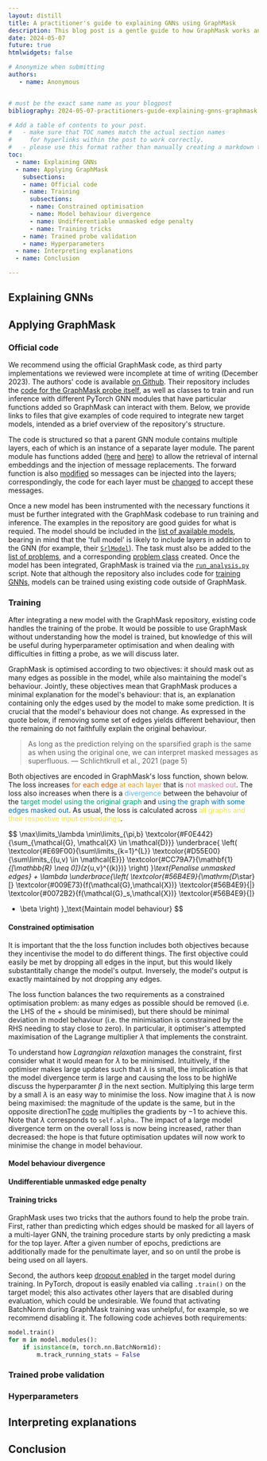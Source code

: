 ```yaml
---
layout: distill
title: A practitioner's guide to explaining GNNs using GraphMask 
description: This blog post is a gentle guide to how GraphMask works and how practitioners can use it to obtain explanations for GNN predictions. We describe choices that can be made in the training process and link these to the design aspects that maximise explanation faithfulness. We also provide recommendations for interpreting the model's outputs and ground our explanations with links to the official code. 
date: 2024-05-07
future: true
htmlwidgets: false 

# Anonymize when submitting
authors:
   - name: Anonymous


# must be the exact same name as your blogpost
bibliography: 2024-05-07-practitioners-guide-explaining-gnns-graphmask.bib

# Add a table of contents to your post.
#   - make sure that TOC names match the actual section names
#     for hyperlinks within the post to work correctly. 
#   - please use this format rather than manually creating a markdown table of contents.
toc:
  - name: Explaining GNNs
  - name: Applying GraphMask 
    subsections:
    - name: Official code 
    - name: Training
      subsections:
      - name: Constrained optimisation
      - name: Model behaviour divergence
      - name: Undifferentiable unmasked edge penalty
      - name: Training tricks
    - name: Trained probe validation 
    - name: Hyperparameters 
  - name: Interpreting explanations 
  - name: Conclusion 

---
```



## Explaining GNNs 

## Applying GraphMask 

### Official code
We recommend using the official GraphMask code, as third party implementations we reviewed were incomplete at time of writing (December 2023).
The authors' code is available [on Github](https://github.com/MichSchli/GraphMask).
Their repository includes the [code for the GraphMask probe itself](https://github.com/MichSchli/GraphMask/blob/153565a28655fdabd90f3d4c4ed539437b1c4d81/code/analysers/graphmask/graphmask_analyser.py#L198), as well as classes to train and run inference with different PyTorch GNN modules that have particular functions added so GraphMask can interact with them.
Below, we provide links to files that give examples of code required to integrate new target models, intended as a brief overview of the repository's structure.

The code is structured so that a parent GNN module contains multiple layers, each of which is an instance of a separate layer module.
The parent module has functions added ([here](https://github.com/MichSchli/GraphMask/blob/153565a28655fdabd90f3d4c4ed539437b1c4d81/code/abstract/abstract_gnn.py#L12-L40) and [here](https://github.com/MichSchli/GraphMask/blob/153565a28655fdabd90f3d4c4ed539437b1c4d81/code/gnns/srl_gcn.py#L114-L115)) to allow the retrieval of internal embeddings and the injection of message replacements.
The forward function is also [modified](https://github.com/MichSchli/GraphMask/blob/153565a28655fdabd90f3d4c4ed539437b1c4d81/code/abstract/abstract_gnn.py#L46-L54) so messages can be injected into the layers; correspondingly, the code for each layer must be [changed](https://github.com/MichSchli/GraphMask/blob/153565a28655fdabd90f3d4c4ed539437b1c4d81/code/gnns/srl_gcn.py#L72-L76) to accept these messages.

Once a new model has been instrumented with the necessary functions it must be further integrated with the GraphMask codebase to run training and inference.
The examples in the repository are good guides for what is requied.
The model should be included in the [list of available models](https://github.com/MichSchli/GraphMask/blob/153565a28655fdabd90f3d4c4ed539437b1c4d81/code/utils/experiment_utils.py#L37-L48), bearing in mind that the 'full model' is likely to include layers in addition to the GNN (for example, their [`SrlModel`](https://github.com/MichSchli/GraphMask/blob/153565a28655fdabd90f3d4c4ed539437b1c4d81/code/problems/srl/srl_model.py)).
The task must also be added to the [list of problems](https://github.com/MichSchli/GraphMask/blob/153565a28655fdabd90f3d4c4ed539437b1c4d81/code/utils/experiment_utils.py#L24-L35), and a corresponding [problem class](https://github.com/MichSchli/GraphMask/blob/153565a28655fdabd90f3d4c4ed539437b1c4d81/code/problems/srl/srl_problem.py) created.
Once the model has been integrated, GraphMask is trained via the [`run_analysis.py`](https://github.com/MichSchli/GraphMask/blob/153565a28655fdabd90f3d4c4ed539437b1c4d81/run_analysis.py) script.
Note that although the repository also includes code for [training GNNs](https://github.com/MichSchli/GraphMask/blob/153565a28655fdabd90f3d4c4ed539437b1c4d81/train_model.py), models can be trained using existing code outside of GraphMask.

### Training 

After integrating a new model with the GraphMask repository, existing code handles the training of the probe.
It would be possible to use GraphMask without understanding how the model is trained, but knowledge of this will be useful during hyperparameter optimisation and when dealing with difficulties in fitting a probe, as we will discuss later.

GraphMask is optimised according to two objectives: it should mask out as many edges as possible in the model, while also maintaining the model's behaviour.
Jointly, these objectives mean that GraphMask produces a minimal explanation for the model's behaviour: that is, an explanation containing only the edges used by the model to make some prediction. 
It is crucial that the model's behaviour does not change.
As expressed in the quote below, if removing some set of edges yields different behaviour, then the remaining do not faithfully explain the original behaviour.

> As long as the prediction relying on the sparsified graph is the same as when  using the original one, we can interpret masked messages as superfluous.
> — Schlichtkrull et al., 2021 (page 5) 

Both objectives are encoded in GraphMask's loss function, shown below.
The loss increases <span style="color:#D55E00">for each edge</span> <span style="color:#E69F00">at each layer</span> that is <span style="color:#CC79A7">not masked out</span>.
The loss also increases when there is a <span style="color:#56B4E9">divergence</span> between the behavoiur of the <span style="color:#009E73">target model using the original graph</span> and <span style="color:#0072B2">using the graph with some edges masked out</span>.
As usual, the loss is calculated across <span style="color:#F0E442">all graphs and their respective input embeddings</span>.

$$
\max\limits_\lambda \min\limits_{\pi,b}
\textcolor{#F0E442}{\sum_{\mathcal{G}, \mathcal{X} \in \mathcal{D}}}
\underbrace{ 
\left( 
\textcolor{#E69F00}{\sum\limits_{k=1}^{L}}
\textcolor{#D55E00}{\sum\limits_{(u,v) \in \mathcal{E}}}
\textcolor{#CC79A7}{\mathbf{1}_{[\mathbb{R} \neq 0]}(z_{u,v}^{(k)})}
\right) 
}_\text{Penalise unmasked edges} 
+ 
\lambda \underbrace{\left( 
\textcolor{#56B4E9}{\mathrm{D_\star}[}
\textcolor{#009E73}{f(\mathcal{G},\mathcal{X})}
\textcolor{#56B4E9}{\|}
\textcolor{#0072B2}{f(\mathcal{G}_s,\mathcal{X})}
\textcolor{#56B4E9}{]}
- \beta 
\right)
}_\text{Maintain model behaviour}
$$

#### Constrained optimisation

It is important that the the loss function includes both objectives because they incentivise the model to do different things.
The first objective could easily be met by dropping all edges in the input, but this would likely substantitally change the model's output.
Inversely, the model's output is exactly maintained by not dropping any edges. 

The loss function balances the two requirements as a constrained optimisation problem: as many edges as possible should be removed (i.e. the LHS of the $+$ should be minimised), but there should be minimal deviation in model behaviour (i.e. the minimisation is constrained by the RHS needing to stay close to zero).
In particular, it optimiser's attempted maximisation of the Lagrange multiplier $\lambda$ that implements the constraint.

To understand how *Lagrangian relaxation* manages the constraint, first consider what it would mean for $\lambda$ to be minimised.
Intuitively, if the optimiser makes large updates such that $\lambda$ is small, the implication is that the model divergence term is large and causing the loss to be high<d-footnote>We discuss the hyperparamter $\beta$ in the next section</d-footnote>.
Multiplying this large term by a small $\lambda$ is an easy way to minimise the loss.
Now imagine that $\lambda$ is now being maximised: the magnitude of the update is the same, but in the opposite direction<d-footnote>The <a style="border-bottom: 1px solid var(--global-divider-color) !important;" href="https://github.com/MichSchli/GraphMask/blob/153565a28655fdabd90f3d4c4ed539437b1c4d81/code/utils/torch_utils/lagrangian_optimization.py#L53">code</a> multiplies the gradients by $-1$ to achieve this. Note that $\lambda$ corresponds to <code class="highlighter-rouge language-plaintext">self.alpha</code>.</d-footnote>.
The impact of a large model divergence term on the overall loss is now being increased, rather than decreased: the hope is that future optimisation updates will now work to minimise the change in model behaviour.

#### Model behaviour divergence

#### Undifferentiable unmasked edge penalty

#### Training tricks

GraphMask uses two tricks that the authors found to help the probe train.
First, rather than predicting which edges should be masked for all layers of a multi-layer GNN, the training procedure starts by only predicting a mask for the top layer.
After a given number of epochs, predictions are additionally made for the penultimate layer, and so on until the probe is being used on all layers. 

Second, the authors keep [dropout enabled](https://github.com/MichSchli/GraphMask/blob/153565a28655fdabd90f3d4c4ed539437b1c4d81/code/analysers/graphmask/graphmask_analyser.py#L186) in the target model during training.
In PyTorch, dropout is easily enabled via calling `.train()` on the target model; this also activates other layers that are disabled during evaluation, which could be undesirable.
We found that activating BatchNorm during GraphMask training was unhelpful, for example, so we recommend disabling it.
The following code achieves both requirements:

```python
model.train()
for m in model.modules():
    if isinstance(m, torch.nn.BatchNorm1d):
        m.track_running_stats = False
```

### Trained probe validation 


### Hyperparameters


## Interpreting explanations


## Conclusion 
